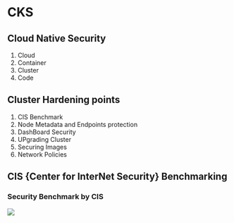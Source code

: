 # CKS

## Cloud Native Security 

<ol>
  <li>Cloud</li>
  <li>Container</li>
  <li>Cluster</li>
  <li>Code</li>
</ol>


## Cluster Hardening points

<ol>
  <li>CIS Benchmark </li>
  <li>Node Metadata and Endpoints protection </li>
  <li>DashBoard Security </li>
  <li>UPgrading Cluster</li>
  <li>Securing Images</li>
  <li>Network Policies </li>
</ol>

##  CIS {Center for InterNet Security} Benchmarking 

### Security Benchmark by CIS 

<img src="cis1.png">

